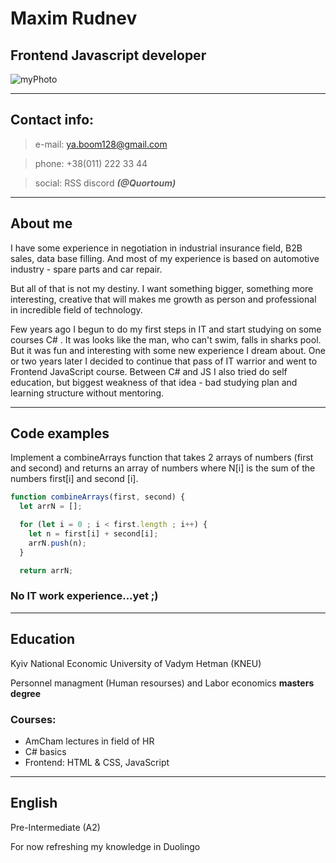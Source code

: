 # Maxim Rudnev
## Frontend Javascript developer 

![myPhoto](https://i.ibb.co/zxZsmk8/CV-photo.png)
***


## Contact info:
> e-mail: ya.boom128@gmail.com

> phone: +38(011) 222 33 44

> social: RSS discord _**(@Quortoum)**_
***

## About me

I have some experience in negotiation in industrial insurance  field, B2B sales, data base filling. And most of my experience is based on automotive industry - spare parts and car repair.

But all of that is not my destiny. I want something bigger, something more interesting, creative that will makes me growth as person and professional in incredible field of technology.

Few years ago I begun to do my first steps in IT and start studying on some courses C# . It was looks like the man, who can't swim, falls in sharks pool. But it was fun and interesting with some new experience I dream about.
One or two years later I decided to continue that pass of IT warrior and went to Frontend JavaScript course. Between C# and JS I also tried do self education, but biggest weakness of that idea - bad studying plan and learning structure without mentoring.
***

## Code examples
Implement a combineArrays function that takes 2 arrays of numbers (first and second) and returns an array of numbers where N[i] is the sum of the numbers first[i] and second [i].

```javascript
function combineArrays(first, second) {
  let arrN = [];

  for (let i = 0 ; i < first.length ; i++) {
    let n = first[i] + second[i];
    arrN.push(n);
  }

  return arrN;
```
### No IT work experience...yet ;)
***

## Education
Kyiv National Economic University of Vadym Hetman (KNEU) 

Personnel managment (Human resourses) and Labor economics **masters degree**

### Courses: 
- AmCham lectures in field of HR
- C# basics
- Frontend: HTML & CSS, JavaScript 
***

## English
Pre-Intermediate (A2)

For now refreshing my knowledge in Duolingo
